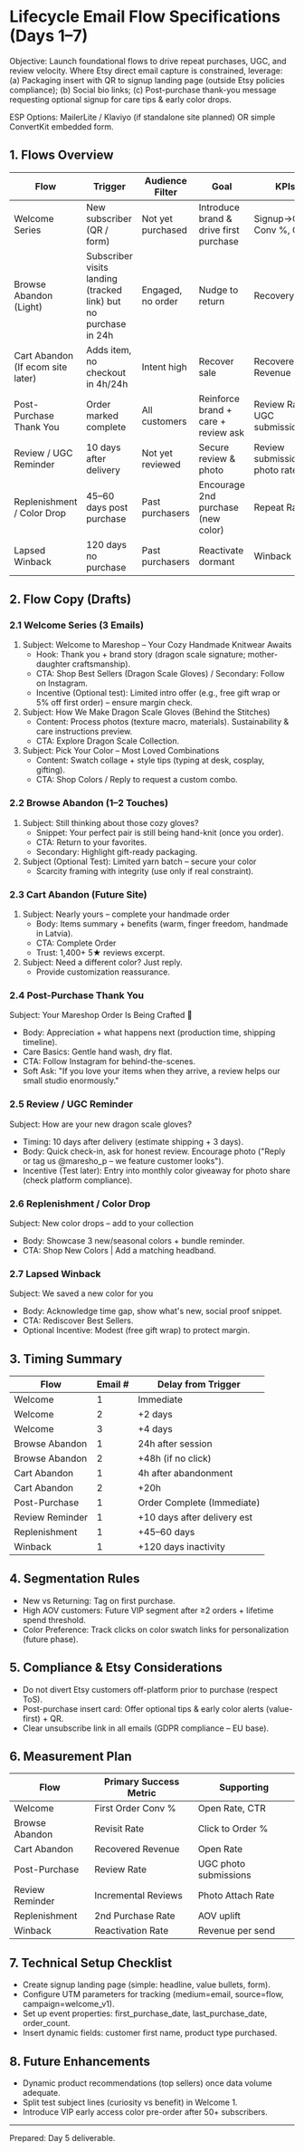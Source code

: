 # Lifecycle Email Flow Specifications (Days 1–7)

Objective: Launch foundational flows to drive repeat purchases, UGC, and review velocity. Where Etsy direct email capture is constrained, leverage: (a) Packaging insert with QR to signup landing page (outside Etsy policies compliance); (b) Social bio links; (c) Post-purchase thank-you message requesting optional signup for care tips & early color drops.

ESP Options: MailerLite / Klaviyo (if standalone site planned) OR simple ConvertKit embedded form.

## 1. Flows Overview
| Flow | Trigger | Audience Filter | Goal | KPIs |
|------|---------|-----------------|------|------|
| Welcome Series | New subscriber (QR / form) | Not yet purchased | Introduce brand & drive first purchase | Signup→Order Conv %, CTR |
| Browse Abandon (Light) | Subscriber visits landing (tracked link) but no purchase in 24h | Engaged, no order | Nudge to return | Recovery Rate |
| Cart Abandon (If ecom site later) | Adds item, no checkout in 4h/24h | Intent high | Recover sale | Recovered Revenue |
| Post-Purchase Thank You | Order marked complete | All customers | Reinforce brand + care + review ask | Review Rate, UGC submissions |
| Review / UGC Reminder | 10 days after delivery | Not yet reviewed | Secure review & photo | Review submission %, photo rate |
| Replenishment / Color Drop | 45–60 days post purchase | Past purchasers | Encourage 2nd purchase (new color) | Repeat Rate |
| Lapsed Winback | 120 days no purchase | Past purchasers | Reactivate dormant | Winback % |

## 2. Flow Copy (Drafts)

### 2.1 Welcome Series (3 Emails)
1. Subject: Welcome to Mareshop – Your Cozy Handmade Knitwear Awaits
   - Hook: Thank you + brand story (dragon scale signature; mother-daughter craftsmanship).
   - CTA: Shop Best Sellers (Dragon Scale Gloves) / Secondary: Follow on Instagram.
   - Incentive (Optional test): Limited intro offer (e.g., free gift wrap or 5% off first order) – ensure margin check.
2. Subject: How We Make Dragon Scale Gloves (Behind the Stitches)
   - Content: Process photos (texture macro, materials). Sustainability & care instructions preview.
   - CTA: Explore Dragon Scale Collection.
3. Subject: Pick Your Color – Most Loved Combinations
   - Content: Swatch collage + style tips (typing at desk, cosplay, gifting).
   - CTA: Shop Colors / Reply to request a custom combo.

### 2.2 Browse Abandon (1–2 Touches)
1. Subject: Still thinking about those cozy gloves?
   - Snippet: Your perfect pair is still being hand-knit (once you order).
   - CTA: Return to your favorites.
   - Secondary: Highlight gift-ready packaging.
2. Subject (Optional Test): Limited yarn batch – secure your color
   - Scarcity framing with integrity (use only if real constraint).

### 2.3 Cart Abandon (Future Site)
1. Subject: Nearly yours – complete your handmade order
   - Body: Items summary + benefits (warm, finger freedom, handmade in Latvia).
   - CTA: Complete Order
   - Trust: 1,400+ 5★ reviews excerpt.
2. Subject: Need a different color? Just reply.
   - Provide customization reassurance.

### 2.4 Post-Purchase Thank You
Subject: Your Mareshop Order Is Being Crafted 🧶
- Body: Appreciation + what happens next (production time, shipping timeline).
- Care Basics: Gentle hand wash, dry flat.
- CTA: Follow Instagram for behind-the-scenes.
- Soft Ask: "If you love your items when they arrive, a review helps our small studio enormously."

### 2.5 Review / UGC Reminder
Subject: How are your new dragon scale gloves?
- Timing: 10 days after delivery (estimate shipping + 3 days).
- Body: Quick check-in, ask for honest review. Encourage photo ("Reply or tag us @maresho_p – we feature customer looks").
- Incentive (Test later): Entry into monthly color giveaway for photo share (check platform compliance).

### 2.6 Replenishment / Color Drop
Subject: New color drops – add to your collection
- Body: Showcase 3 new/seasonal colors + bundle reminder.
- CTA: Shop New Colors | Add a matching headband.

### 2.7 Lapsed Winback
Subject: We saved a new color for you
- Body: Acknowledge time gap, show what's new, social proof snippet.
- CTA: Rediscover Best Sellers.
- Optional Incentive: Modest (free gift wrap) to protect margin.

## 3. Timing Summary
| Flow | Email # | Delay from Trigger |
|------|---------|-------------------|
| Welcome | 1 | Immediate |
| Welcome | 2 | +2 days |
| Welcome | 3 | +4 days |
| Browse Abandon | 1 | 24h after session |
| Browse Abandon | 2 | +48h (if no click) |
| Cart Abandon | 1 | 4h after abandonment |
| Cart Abandon | 2 | +20h |
| Post-Purchase | 1 | Order Complete (Immediate) |
| Review Reminder | 1 | +10 days after delivery est |
| Replenishment | 1 | +45–60 days |
| Winback | 1 | +120 days inactivity |

## 4. Segmentation Rules
- New vs Returning: Tag on first purchase.
- High AOV customers: Future VIP segment after ≥2 orders + lifetime spend threshold.
- Color Preference: Track clicks on color swatch links for personalization (future phase).

## 5. Compliance & Etsy Considerations
- Do not divert Etsy customers off-platform prior to purchase (respect ToS).
- Post-purchase insert card: Offer optional tips & early color alerts (value-first) + QR.
- Clear unsubscribe link in all emails (GDPR compliance – EU base).

## 6. Measurement Plan
| Flow | Primary Success Metric | Supporting |
|------|------------------------|------------|
| Welcome | First Order Conv % | Open Rate, CTR |
| Browse Abandon | Revisit Rate | Click to Order % |
| Cart Abandon | Recovered Revenue | Open Rate |
| Post-Purchase | Review Rate | UGC photo submissions |
| Review Reminder | Incremental Reviews | Photo Attach Rate |
| Replenishment | 2nd Purchase Rate | AOV uplift |
| Winback | Reactivation Rate | Revenue per send |

## 7. Technical Setup Checklist
- Create signup landing page (simple: headline, value bullets, form).
- Configure UTM parameters for tracking (medium=email, source=flow, campaign=welcome_v1).
- Set up event properties: first_purchase_date, last_purchase_date, order_count.
- Insert dynamic fields: customer first name, product type purchased.

## 8. Future Enhancements
- Dynamic product recommendations (top sellers) once data volume adequate.
- Split test subject lines (curiosity vs benefit) in Welcome 1.
- Introduce VIP early access color pre-order after 50+ subscribers.

---
Prepared: Day 5 deliverable.
